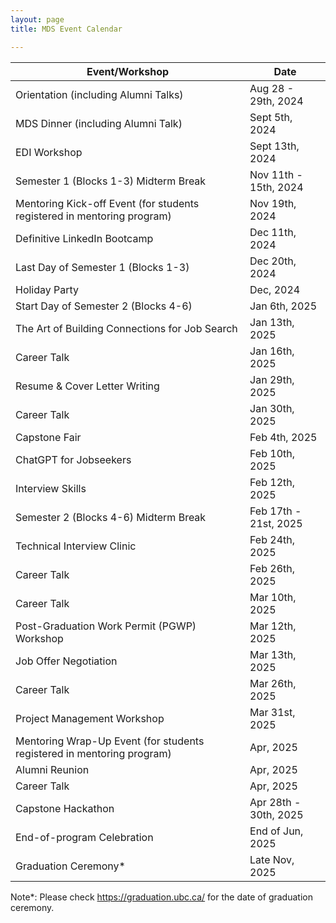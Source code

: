 ```yaml
---
layout: page
title: MDS Event Calendar

---
```


| Event/Workshop | Date |
|-------|------|
| Orientation (including Alumni Talks) |  Aug 28 - 29th, 2024 |
| MDS Dinner (including Alumni Talk) | Sept 5th, 2024 |
|EDI Workshop                                                           |Sept 13th, 2024    |
|Semester 1 (Blocks 1-3) Midterm Break                                  |Nov 11th - 15th, 2024|
|Mentoring Kick-off Event (for students registered in mentoring program)|Nov 19th, 2024  |
|Definitive LinkedIn Bootcamp                                           |Dec 11th, 2024   |
|Last Day of Semester 1 (Blocks 1-3)                                    |Dec 20th, 2024     |
|Holiday Party                                                          |Dec, 2024          |
|Start Day of Semester 2 (Blocks 4-6)                                   |Jan 6th, 2025      |
|The Art of Building Connections for Job Search                         |Jan 13th, 2025   |
|Career Talk                                                            |Jan 16th, 2025   |
|Resume & Cover Letter Writing                                          |Jan 29th, 2025   |
|Career Talk                                                            |Jan 30th, 2025   |
|Capstone Fair                                                          |Feb 4th, 2025  |
|ChatGPT for Jobseekers                                                 |Feb 10th, 2025  |
|Interview Skills                                                       |Feb 12th, 2025  |
|Semester 2 (Blocks 4-6) Midterm Break                                  |Feb 17th - 21st, 2025|
|Technical Interview Clinic                                             |Feb 24th, 2025     |
|Career Talk                                                            |Feb 26th, 2025     |
|Career Talk                                                            |Mar 10th, 2025     |
|Post-Graduation Work Permit (PGWP) Workshop                            |Mar 12th, 2025     |
|Job Offer Negotiation                                                  |Mar 13th, 2025     |
|Career Talk                                                            |Mar 26th, 2025     |
|Project Management Workshop                                            |Mar 31st, 2025     |
|Mentoring Wrap-Up Event (for students registered in mentoring program) |Apr, 2025          |
|Alumni Reunion                                                         |Apr, 2025          |
|Career Talk                                                            |Apr, 2025          |
|Capstone Hackathon                                                     |Apr 28th - 30th, 2025|
|End-of-program Celebration                                             |End of Jun, 2025   |
|Graduation Ceremony*                                                   |Late Nov, 2025     |

Note\*: Please check https://graduation.ubc.ca/ for the date of graduation ceremony.
